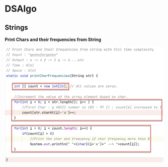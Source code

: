 # DSAlgo

## Strings
**Print Chars and their frequencies from String**

![Alt text](1/printcharfreq.png?raw=true "Optional Title")
